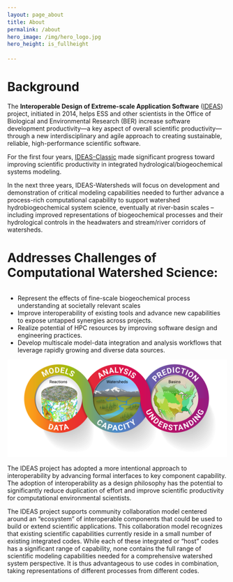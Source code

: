 ```yaml
---
layout: page_about
title: About
permalink: /about
hero_image: /img/hero_logo.jpg
hero_height: is_fullheight

---
```


<style>
    .cont {
      display: flex;
      flex-wrap: wrap;
    }

.col1 {
      flex: 2; 
      min-width: 200px;
    }

.col2 {
      flex: 3;
      min-width: 400px;
    }

</style>

# Background

The **Interoperable Design of Extreme-scale Application Software** ([IDEAS](https://ideas-productivity.org/)) project, initiated in 2014,  helps ESS and other scientists in the Office of Biological and Environmental Research (BER) increase software development productivity—a key aspect of overall scientific productivity—through a new interdisciplinary and agile approach to creating sustainable, reliable, high-performance scientific software. 

For the first four years, [IDEAS-Classic](https://ideas-productivity.org/ideas-classic/) made significant progress toward improving scientific productivity in integrated hydrological/biogeochemical systems modeling.

In the next three years, IDEAS-Watersheds will focus on development and demonstration of critical modeling capabilities needed to further advance a process-rich computational capability to support watershed hydrobiogeochemical system science, eventually at river-basin scales – including improved representations of biogeochemical processes and their hydrological controls in the headwaters and stream/river corridors of watersheds.

# Addresses Challenges of Computational Watershed Science:

<div class="cont">
  <div class="col1">
    <ul>
        <li> Represent the effects of fine-scale biogeochemical process understanding at societally relevant scales</li>
        <li> Improve interoperability of existing tools and advance new capabilities to expose untapped synergies across projects.</li>
        <li> Realize potential of HPC resources by improving software design and engineering practices.</li>
        <li> Develop multiscale model-data integration and analysis workflows that leverage rapidly growing and diverse data sources.
        </li></ul></div>
  <div class="col2"><center><img src="/img/DELIVERABLE_pillarsAlt.png"></center></div>
</div>

The IDEAS project has adopted a more intentional approach to interoperability by advancing formal interfaces to key component capability. The adoption of interoperability as a design philosophy has the potential to significantly reduce duplication of effort and improve scientific productivity for computational environmental scientists.

The IDEAS project supports community collaboration model centered around an “ecosystem” of interoperable components that could be used to build or extend scientific applications. This collaboration model recognizes that existing scientific capabilities currently reside in a small number of existing integrated codes. While each of these integrated or “host” codes has a significant range of capability, none contains the full range of scientific modeling capabilities needed for a comprehensive watershed system perspective. It is thus advantageous to use codes in combination, taking representations of different processes from different codes. 
